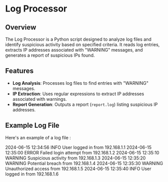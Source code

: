 # Log Processor

## Overview

The Log Processor is a Python script designed to analyze log files and identify suspicious activity based on specified criteria. It reads log entries, extracts IP addresses associated with "WARNING" messages, and generates a report of suspicious IPs found.

## Features

- **Log Analysis**: Processes log files to find entries with "WARNING" messages.
- **IP Extraction**: Uses regular expressions to extract IP addresses associated with warnings.
- **Report Generation**: Outputs a report (`report.log`) listing suspicious IP addresses.

## Example Log File

Here's an example of a log file :

2024-06-15 12:34:56 INFO User logged in from 192.168.1.1
2024-06-15 12:35:00 ERROR Failed login attempt from 192.168.1.2
2024-06-15 12:35:10 WARNING Suspicious activity from 192.168.1.3
2024-06-15 12:35:20 WARNING Potential breach from 192.168.1.4
2024-06-15 12:35:30 WARNING Unauthorized access from 192.168.1.5
2024-06-15 12:35:40 INFO User logged in from 192.168.1.6

